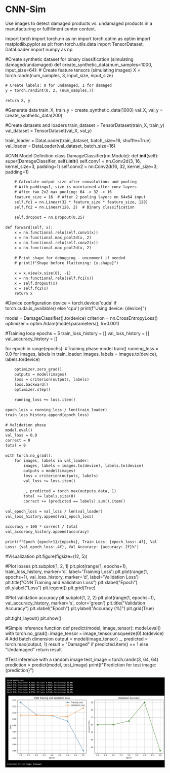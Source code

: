 # CNN-Sim
Use images to detect damaged products vs. undamaged products in a manufacturing or fulfillment center context.


import torch
import torch.nn as nn
import torch.optim as optim
import matplotlib.pyplot as plt
from torch.utils.data import TensorDataset, DataLoader
import numpy as np

#Create synthetic dataset for binary classification (simulating damaged/undamaged)
def create_synthetic_data(num_samples=1000, input_size=64):
    # Create feature tensors (simulating images)
    X = torch.randn(num_samples, 3, input_size, input_size)
    
    # Create labels: 0 for undamaged, 1 for damaged
    y = torch.randint(0, 2, (num_samples,))
    
    return X, y

#Generate data
train_X, train_y = create_synthetic_data(1000)
val_X, val_y = create_synthetic_data(200)

#Create datasets and loaders
train_dataset = TensorDataset(train_X, train_y)
val_dataset = TensorDataset(val_X, val_y)

train_loader = DataLoader(train_dataset, batch_size=16, shuffle=True)
val_loader = DataLoader(val_dataset, batch_size=16)

#CNN Model Definition
class DamageClassifier(nn.Module):
    def __init__(self):
        super(DamageClassifier, self).__init__()
        self.conv1 = nn.Conv2d(3, 16, kernel_size=3, padding=1)
        self.conv2 = nn.Conv2d(16, 32, kernel_size=3, padding=1)
        
        # Calculate output size after convolutions and pooling
        # With padding=1, size is maintained after conv layers
        # After two 2x2 max pooling: 64 -> 32 -> 16
        feature_size = 16  # After 2 pooling layers on 64x64 input
        self.fc1 = nn.Linear(32 * feature_size * feature_size, 128)
        self.fc2 = nn.Linear(128, 2)  # Binary classification
        
        self.dropout = nn.Dropout(0.25)
    
    def forward(self, x):
        x = nn.functional.relu(self.conv1(x))
        x = nn.functional.max_pool2d(x, 2)
        x = nn.functional.relu(self.conv2(x))
        x = nn.functional.max_pool2d(x, 2)
        
        # Print shape for debugging - uncomment if needed
        # print(f"Shape before flattening: {x.shape}")
        
        x = x.view(x.size(0), -1)
        x = nn.functional.relu(self.fc1(x))
        x = self.dropout(x)
        x = self.fc2(x)
        return x

#Device configuration
device = torch.device('cuda' if torch.cuda.is_available() else 'cpu')
print(f"Using device: {device}")

model = DamageClassifier().to(device)
criterion = nn.CrossEntropyLoss()
optimizer = optim.Adam(model.parameters(), lr=0.001)

#Training loop
epochs = 5
train_loss_history = []
val_loss_history = []
val_accuracy_history = []

for epoch in range(epochs):
    #Training phase
    model.train()
    running_loss = 0.0
    for images, labels in train_loader:
        images, labels = images.to(device), labels.to(device)
        
        optimizer.zero_grad()
        outputs = model(images)
        loss = criterion(outputs, labels)
        loss.backward()
        optimizer.step()
        
        running_loss += loss.item()
    
    epoch_loss = running_loss / len(train_loader)
    train_loss_history.append(epoch_loss)
    
    # Validation phase
    model.eval()
    val_loss = 0.0
    correct = 0
    total = 0
    
    with torch.no_grad():
        for images, labels in val_loader:
            images, labels = images.to(device), labels.to(device)
            outputs = model(images)
            loss = criterion(outputs, labels)
            val_loss += loss.item()
            
            _, predicted = torch.max(outputs.data, 1)
            total += labels.size(0)
            correct += (predicted == labels).sum().item()
    
    val_epoch_loss = val_loss / len(val_loader)
    val_loss_history.append(val_epoch_loss)
    
    accuracy = 100 * correct / total
    val_accuracy_history.append(accuracy)
    
    print(f"Epoch {epoch+1}/{epochs}, Train Loss: {epoch_loss:.4f}, Val Loss: {val_epoch_loss:.4f}, Val Accuracy: {accuracy:.2f}%")

#Visualization
plt.figure(figsize=(12, 5))

#Plot losses
plt.subplot(1, 2, 1)
plt.plot(range(1, epochs+1), train_loss_history, marker='o', label='Training Loss')
plt.plot(range(1, epochs+1), val_loss_history, marker='d', label='Validation Loss')
plt.title("CNN Training and Validation Loss")
plt.xlabel("Epoch")
plt.ylabel("Loss")
plt.legend()
plt.grid(True)

#Plot validation accuracy
plt.subplot(1, 2, 2)
plt.plot(range(1, epochs+1), val_accuracy_history, marker='s', color='green')
plt.title("Validation Accuracy")
plt.xlabel("Epoch")
plt.ylabel("Accuracy (%)")
plt.grid(True)

plt.tight_layout()
plt.show()

#Simple inference function
def predict(model, image_tensor):
    model.eval()
    with torch.no_grad():
        image_tensor = image_tensor.unsqueeze(0).to(device)  # Add batch dimension
        output = model(image_tensor)
        _, predicted = torch.max(output, 1)
        result = "Damaged" if predicted.item() == 1 else "Undamaged"
    return result

#Test inference with a random image
test_image = torch.randn(3, 64, 64)
prediction = predict(model, test_image)
print(f"Prediction for test image: {prediction}")

![Plotly Visualization: Simulated Regression](CNN.png)
